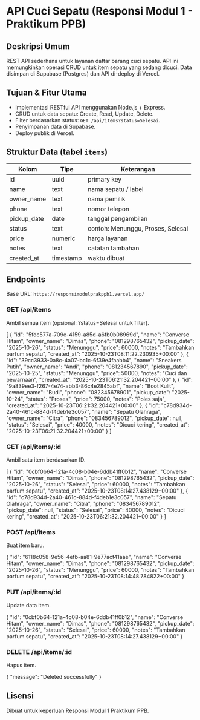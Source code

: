 # API Cuci Sepatu (Responsi Modul 1 - Praktikum PPB)

## Deskripsi Umum
REST API sederhana untuk layanan daftar barang cuci sepatu. API ini memungkinkan operasi CRUD untuk item sepatu yang sedang dicuci. Data disimpan di Supabase (Postgres) dan API di-deploy di Vercel.

## Tujuan & Fitur Utama
- Implementasi RESTful API menggunakan Node.js + Express.
- CRUD untuk data sepatu: Create, Read, Update, Delete.
- Filter berdasarkan status: `GET /api/items?status=Selesai`.
- Penyimpanan data di Supabase.
- Deploy publik di Vercel.

## Struktur Data (tabel `items`)
| Kolom | Tipe | Keterangan |
|-------|------|------------|
| id | uuid | primary key |
| name | text | nama sepatu / label |
| owner_name | text | nama pemilik |
| phone | text | nomor telepon |
| pickup_date | date | tanggal pengambilan |
| status | text | contoh: Menunggu, Proses, Selesai |
| price | numeric | harga layanan |
| notes | text | catatan tambahan |
| created_at | timestamp | waktu dibuat |

## Endpoints
Base URL: `https://responsimodulprakppb1.vercel.app/`

### GET /api/items
Ambil semua item (opsional: ?status=Selesai untuk filter).

[
    {
        "id": "5fdc577a-709e-4159-a85d-a6fb0b08969d",
        "name": "Converse Hitam",
        "owner_name": "Dimas",
        "phone": "081298765432",
        "pickup_date": "2025-10-26",
        "status": "Menunggu",
        "price": 60000,
        "notes": "Tambahkan parfum sepatu",
        "created_at": "2025-10-23T08:11:22.230935+00:00"
    },
    {
        "id": "39cc3933-0a8c-4a07-bc1c-6f39e4faabb4",
        "name": "Sneakers Putih",
        "owner_name": "Andi",
        "phone": "081234567890",
        "pickup_date": "2025-10-25",
        "status": "Menunggu",
        "price": 50000,
        "notes": "Cuci dan pewarnaan",
        "created_at": "2025-10-23T06:21:32.204421+00:00"
    },
    {
        "id": "9a839ee3-f267-4e74-abb3-86c4e2845abf",
        "name": "Boot Kulit",
        "owner_name": "Budi",
        "phone": "082345678901",
        "pickup_date": "2025-10-24",
        "status": "Proses",
        "price": 75000,
        "notes": "Poles saja",
        "created_at": "2025-10-23T06:21:32.204421+00:00"
    },
    {
        "id": "c78d934d-2a40-461c-884d-f4deb1e3c057",
        "name": "Sepatu Olahraga",
        "owner_name": "Citra",
        "phone": "083456789012",
        "pickup_date": null,
        "status": "Selesai",
        "price": 40000,
        "notes": "Dicuci kering",
        "created_at": "2025-10-23T06:21:32.204421+00:00"
    }
]

### GET /api/items/:id
Ambil satu item berdasarkan ID.

[
    {
        "id": "0cbf0b64-121a-4c08-b04e-6ddb41ff0b12",
        "name": "Converse Hitam",
        "owner_name": "Dimas",
        "phone": "081298765432",
        "pickup_date": "2025-10-26",
        "status": "Selesai",
        "price": 60000,
        "notes": "Tambahkan parfum sepatu",
        "created_at": "2025-10-23T08:14:27.438129+00:00"
    },
    {
        "id": "c78d934d-2a40-461c-884d-f4deb1e3c057",
        "name": "Sepatu Olahraga",
        "owner_name": "Citra",
        "phone": "083456789012",
        "pickup_date": null,
        "status": "Selesai",
        "price": 40000,
        "notes": "Dicuci kering",
        "created_at": "2025-10-23T06:21:32.204421+00:00"
    }
]

### POST /api/items
Buat item baru.

{
    "id": "6118c058-9e56-4efb-aa81-9e77acf41aae",
    "name": "Converse Hitam",
    "owner_name": "Dimas",
    "phone": "081298765432",
    "pickup_date": "2025-10-26",
    "status": "Menunggu",
    "price": 60000,
    "notes": "Tambahkan parfum sepatu",
    "created_at": "2025-10-23T08:14:48.784822+00:00"
}

### PUT /api/items/:id
Update data item.

{
    "id": "0cbf0b64-121a-4c08-b04e-6ddb41ff0b12",
    "name": "Converse Hitam",
    "owner_name": "Dimas",
    "phone": "081298765432",
    "pickup_date": "2025-10-26",
    "status": "Selesai",
    "price": 60000,
    "notes": "Tambahkan parfum sepatu",
    "created_at": "2025-10-23T08:14:27.438129+00:00"
}

### DELETE /api/items/:id
Hapus item.

{
    "message": "Deleted successfully"
}

## Lisensi
Dibuat untuk keperluan Responsi Modul 1 Praktikum PPB.
